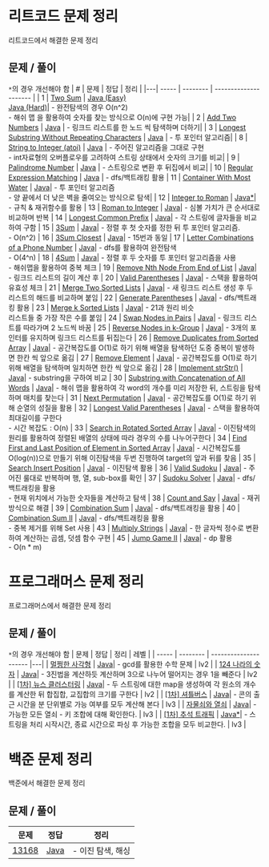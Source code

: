# 리트코드 문제 정리

리트코드에서 해결한 문제 정리

## 문제 / 풀이
`*`의 경우 개선해야 함
| # | 문제 | 정답 | 정리 |
|---| ----- | -------- | --------------------- |
| 1 | [Two Sum](https://leetcode.com/problems/two-sum/) | [Java (Easy)](https://github.com/kimyoungi99/LeetCode/blob/main/java/001_two-sum(naive).java)<br>[Java (Hard)](https://github.com/kimyoungi99/LeetCode/blob/main/java/001_two-sum.java)| - 완전탐색의 경우 O(n^2)<br>- 해쉬 맵 을 활용하여 숫자를 찾는 방식으로 O(n)에 구현 가능|
| 2 | [Add Two Numbers](https://leetcode.com/problems/add-two-numbers/) | [Java](https://github.com/kimyoungi99/LeetCode/blob/main/java/002_add-two-numbers.java) | - 링크드 리스트를 한 노드 씩 탐색하며 더하기|
| 3 | [Longest Substring Without Repeating Characters](https://leetcode.com/problems/longest-substring-without-repeating-characters/) | [Java](https://github.com/kimyoungi99/LeetCode/blob/main/java/003_longest-substring-without-repeating-characters.java) | - 투 포인터 알고리즘|
| 8 | [String to Integer (atoi)](https://leetcode.com/problems/string-to-integer-atoi/) | [Java](https://github.com/kimyoungi99/LeetCode/blob/main/java/008_string-to-integer-atoi.java) | - 주어진 알고리즘을 그대로 구현<br> - int자료형의 오버플로우를 고려하여 스트링 상태에서 숫자의 크기를 비교|
| 9 | [Palindrome Number](https://leetcode.com/problems/palindrome-number/) | [Java](https://github.com/kimyoungi99/LeetCode/blob/main/java/009_palindrome-number.java) | - 스트링으로 변환 후 뒤집에서 비교|
| 10 | [Regular Expression Matching](https://leetcode.com/problems/regular-expression-matching/) | [Java](https://github.com/kimyoungi99/LeetCode/blob/main/java/010_regular-expression-matching.java) | - dfs/백트래킹 활용
| 11 | [Container With Most Water](https://leetcode.com/problems/container-with-most-water/) | [Java](https://github.com/kimyoungi99/LeetCode/blob/main/java/011_container-with-most-water.java)| - 투 포인터 알고리즘<br> - 양 끝에서 더 낮은 벽을 줄여오는 방식으로 탐색|
| 12 | [Integer to Roman](https://leetcode.com/problems/integer-to-roman/) | [Java*](https://github.com/kimyoungi99/LeetCode/blob/main/java/012_integer-to-roman.java)| - 규칙 & 재귀함수를 활용
| 13 | [Roman to Integer](https://leetcode.com/problems/roman-to-integer/) | [Java](https://github.com/kimyoungi99/LeetCode/blob/main/java/013_roman-to-integer.java)| - 심볼 가치가 큰 순서대로 비교하며 반복
| 14 | [Longest Common Prefix](https://leetcode.com/problems/longest-common-prefix/) | [Java](https://github.com/kimyoungi99/LeetCode/blob/main/java/014_longest-common-prefix.java)| - 각 스트링에 글자들을 비교하여 구함 
| 15 | [3Sum](https://leetcode.com/problems/3sum/) | [Java](https://github.com/kimyoungi99/LeetCode/blob/main/java/015_3sum.java)| - 정렬 후 첫 숫자를 정한 뒤 투 포인터 알고리즘.<br> - O(n^2)
| 16 | [3Sum Closest](https://leetcode.com/problems/3sum-closest/) | [Java](https://github.com/kimyoungi99/LeetCode/blob/main/java/016_3sum-closest.java)| - 15번과 동일
| 17 | [Letter Combinations of a Phone Number](https://leetcode.com/problems/letter-combinations-of-a-phone-number/) | [Java](https://github.com/kimyoungi99/LeetCode/blob/main/java/017_letter-combinations-of-a-phone-number.java)| - dfs를 활용하여 완전탐색<br> - O(4^n)
| 18 | [4Sum](https://leetcode.com/problems/4sum/) | [Java](https://github.com/kimyoungi99/LeetCode/blob/main/java/018_4sum.java)| - 정렬 후 두 숫자를 투 포인터 알고리즘을 사용<br> - 해쉬맵을 활용하여 중복 체크
| 19 | [Remove Nth Node From End of List](https://leetcode.com/problems/remove-nth-node-from-end-of-list/) | [Java](https://github.com/kimyoungi99/LeetCode/blob/main/java/019_remove-nth-node-from-end-of-list.java)| - 링크드 리스트의 길이 계산 후
| 20 | [Valid Parentheses](https://leetcode.com/problems/valid-parentheses/) | [Java](https://github.com/kimyoungi99/LeetCode/blob/main/java/020_valid-parentheses.java)| - 스택을 활용하여 유효성 체크
| 21 | [Merge Two Sorted Lists](https://leetcode.com/problems/merge-two-sorted-lists/) | [Java](https://github.com/kimyoungi99/LeetCode/blob/main/java/021_merge-two-sorted-lists.java)| - 새 링크드 리스트 생성 후 두 리스트의 해드를 비교하며 붙임
| 22 | [Generate Parentheses](https://leetcode.com/problems/generate-parentheses/) | [Java](https://github.com/kimyoungi99/LeetCode/blob/main/java/022_generate-parentheses.java)| - dfs/백트래킹 활용
| 23 | [Merge k Sorted Lists](https://leetcode.com/problems/merge-k-sorted-lists/) | [Java](https://github.com/kimyoungi99/LeetCode/blob/main/java/023_merge-k-sorted-lists.java)| - 21과 원리 비슷<br>리스트들 중 가장 작은 수를 붙임
| 24 | [Swap Nodes in Pairs](https://leetcode.com/problems/swap-nodes-in-pairs/) | [Java](https://github.com/kimyoungi99/LeetCode/blob/main/java/024_swap-nodes-in-pairs.java)| - 링크드 리스트를 따라가며 2 노드씩 바꿈
| 25 | [Reverse Nodes in k-Group](https://leetcode.com/problems/reverse-nodes-in-k-group/) | [Java](https://github.com/kimyoungi99/LeetCode/blob/main/java/025_reverse-nodes-in-k-group.java)| - 3개의 포인터를 유지하며 링크드 리스트를 뒤집는다
| 26 | [Remove Duplicates from Sorted Array](https://leetcode.com/problems/remove-duplicates-from-sorted-array/) | [Java](https://github.com/kimyoungi99/LeetCode/blob/main/java/026_remove-duplicates-from-sorted-array.java)| - 공간복잡도를 O(1)로 하기 위해 배열을 탐색하던 도중 중복이 발생하면 한칸 씩 앞으로 옮김
| 27 | [Remove Element](https://leetcode.com/problems/remove-element/) | [Java](https://github.com/kimyoungi99/LeetCode/blob/main/java/027_remove-element.java)| - 공간복잡도를 O(1)로 하기 위해 배열을 탐색하며 일치하면 한칸 씩 앞으로 옮김
| 28 | [Implement strStr()](https://leetcode.com/problems/implement-strstr/) | [Java](https://github.com/kimyoungi99/LeetCode/blob/main/java/028_implement-strstr.java)| - substring을 구하여 비교
| 30 | [Substring with Concatenation of All Words](https://leetcode.com/problems/substring-with-concatenation-of-all-words/) | [Java](https://github.com/kimyoungi99/LeetCode/blob/main/java/030_substring-with-concatenation-of-all-words.java)| - 해쉬 맵을 활용하여 각 word의 개수를 미리 저장한 뒤, 스트링을 탐색하며 매치를 찾는다
| 31 | [Next Permutation](https://leetcode.com/problems/next-permutation/) | [Java](https://github.com/kimyoungi99/LeetCode/blob/main/java/031_next-permutation.java)| - 공간복잡도를 O(1)로 하기 위해 순열의 성질을 활용
| 32 | [Longest Valid Parentheses](https://leetcode.com/problems/longest-valid-parentheses/) | [Java](https://github.com/kimyoungi99/LeetCode/blob/main/java/032_longest-valid-parentheses.java)| - 스택을 활용하여 최대길이를 구한다<br>- 시간 복잡도 : O(n)
| 33 | [Search in Rotated Sorted Array](https://leetcode.com/problems/search-in-rotated-sorted-array/) | [Java](https://github.com/kimyoungi99/LeetCode/blob/main/java/033_search-in-rotated-sorted-array.java)| - 이진탐색의 원리를 활용하여 정렬된 배열의 상태에 따라 경우의 수를 나누어구한다
| 34 | [Find First and Last Position of Element in Sorted Array](https://leetcode.com/problems/find-first-and-last-position-of-element-in-sorted-array/) | [Java](https://github.com/kimyoungi99/LeetCode/blob/main/java/034_find-first-and-last-position-of-element-in-sorted-array.java)| - 시간복잡도를 O(log(n))으로 만들기 위해 이진탐색을 두번 진행하여 target의 앞과 뒤를 찾음
| 35 | [Search Insert Position](https://leetcode.com/problems/search-insert-position/) | [Java](https://github.com/kimyoungi99/LeetCode/blob/main/java/035_search-insert-position.java)| - 이진탐색 활용
| 36 | [Valid Sudoku](https://leetcode.com/problems/valid-sudoku/) | [Java](https://github.com/kimyoungi99/LeetCode/blob/main/java/036_valid-sudoku.java)| - 주어진 룰대로 반복하며 행, 열, sub-box를 확인
| 37 | [Sudoku Solver](https://leetcode.com/problems/sudoku-solver/) | [Java](https://github.com/kimyoungi99/LeetCode/blob/main/java/037_sudoku-solver.java)| - dfs/백트래킹을 활용<br>- 현재 위치에서 가능한 숫자들을 계산하고 탐색
| 38 | [Count and Say](https://leetcode.com/problems/count-and-say/) | [Java](https://github.com/kimyoungi99/LeetCode/blob/main/java/038_count-and-say.java)| - 재귀 방식으로 해결
| 39 | [Combination Sum](https://leetcode.com/problems/039_combination-sum/) | [Java](https://github.com/kimyoungi99/LeetCode/blob/main/java/039_combination-sum.java)| - dfs/백트래킹을 활용
| 40 | [Combination Sum II](https://leetcode.com/problems/combination-sum-ii/) | [Java](https://github.com/kimyoungi99/LeetCode/blob/main/java/040_combination-sum-ii.java)| - dfs/백트래킹을 활용<br>- 중복 제거를 위해 Set 사용
| 43 | [Multiply Strings](https://leetcode.com/problems/multiply-strings/) | [Java](https://github.com/kimyoungi99/LeetCode/blob/main/java/043_multiply-strings.java)| - 한 글자씩 정수로 변환하여 계산하는 곱셈, 덧셈 함수 구현
| 45 | [Jump Game II](https://leetcode.com/problems/jump-game-ii/) | [Java](https://github.com/kimyoungi99/LeetCode/blob/main/java/045_jump-game-ii.java)| - dp 활용<br>- O(n * m)
# 프로그래머스 문제 정리

프로그래머스에서 해결한 문제 정리

## 문제 / 풀이
`*`의 경우 개선해야 함
| 문제 | 정답 | 정리 | 레벨 |
| ----- | -------- | --------------------- |---|
| [멀쩡한 사각형](https://programmers.co.kr/learn/courses/30/lessons/62048) | [Java](https://github.com/kimyoungi99/LeetCode/blob/main/programmers/java/멀쩡한_사각형.java)| - gcd를 활용한 수학 문제 | lv2 |
| [124 나라의 숫자](https://programmers.co.kr/learn/courses/30/lessons/12899) | [Java](https://github.com/kimyoungi99/LeetCode/blob/main/programmers/java/124_나라의_숫자.java)| - 3진법을 계산하듯 계산하며 3으로 나누어 떨어지는 경우 1을 빼준다 | lv2 |
| [[1차] 뉴스 클러스터링](https://programmers.co.kr/learn/courses/30/lessons/17677) | [Java](https://github.com/kimyoungi99/LeetCode/blob/main/programmers/java/[1차]_뉴스_클러스터링.java)| - 두 스트링에 대한 map을 생성하여 각 원소의 개수를 계산한 뒤 합집합, 교집합의 크기를 구한다 | lv2 |
| [[1차] 셔틀버스](https://programmers.co.kr/learn/courses/30/lessons/17678) | [Java](https://github.com/kimyoungi99/LeetCode/blob/main/programmers/java/[1차]_셔틀버스.java)| - 콘의 출근 시간을 분 단위별로 가능 여부를 모두 계산해 본다 | lv3 |
| [자물쇠와 열쇠](https://programmers.co.kr/learn/courses/30/lessons/17678) | [Java](https://github.com/kimyoungi99/LeetCode/blob/main/programmers/java/자물쇠와_열쇠.java)| - 가능한 모든 열쇠 - 키 조합에 대해 확인한다. | lv3 |
| [[1차] 추석 트래픽](https://programmers.co.kr/learn/courses/30/lessons/17676) | [Java*](https://github.com/kimyoungi99/LeetCode/blob/main/programmers/java/[1차]_추석_트래픽.java)| - 스트링을 처리 시작시간, 종료 시간으로 파싱 후 가능한 조합을 모두 비교한다. | lv3 |

# 백준 문제 정리

백준에서 해결한 문제 정리

## 문제 / 풀이
| 문제 | 정답 | 정리 |
| ----- | -------- | --------------------- |
| [13168](https://www.acmicpc.net/problem/13168) | [Java](https://github.com/kimyoungi99/LeetCode/blob/main/baekjoon/java/13168.java)| - 이진 탐색, 해싱 |